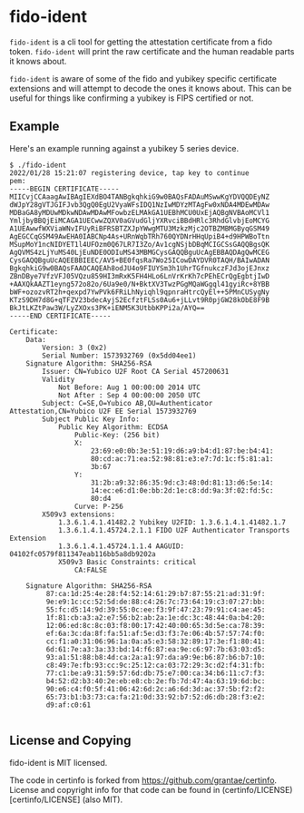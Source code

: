 # fido-ident

`fido-ident` is a cli tool for getting the attestation certificate from a fido token. `fido-ident` will print the raw certificate and the human readable parts it knows about.

`fido-ident` is aware of some of the fido and yubikey specific certificate extensions and will attempt to decode the ones it knows about. This can be useful for things like confirming a yubikey is FIPS certified or not.

## Example

Here's an example running against a yubikey 5 series device.

```
$ ./fido-ident
2022/01/28 15:21:07 registering device, tap key to continue
pem:
-----BEGIN CERTIFICATE-----
MIICvjCCAaagAwIBAgIEXdBO4TANBgkqhkiG9w0BAQsFADAuMSwwKgYDVQQDEyNZ
dWJpY28gVTJGIFJvb3QgQ0EgU2VyaWFsIDQ1NzIwMDYzMTAgFw0xNDA4MDEwMDAw
MDBaGA8yMDUwMDkwNDAwMDAwMFowbzELMAkGA1UEBhMCU0UxEjAQBgNVBAoMCVl1
YmljbyBBQjEiMCAGA1UECwwZQXV0aGVudGljYXRvciBBdHRlc3RhdGlvbjEoMCYG
A1UEAwwfWXViaWNvIFUyRiBFRSBTZXJpYWwgMTU3MzkzMjc2OTBZMBMGByqGSM49
AgEGCCqGSM49AwEHA0IABCNp4As+URnWqbTRh760QYDNrHHqUpiB4+d9HPWBoTtn
MSupMoY1ncNIDYET1l4UFOzm0Q67LR7I3Zo/Av1cgNSjbDBqMCIGCSsGAQQBgsQK
AgQVMS4zLjYuMS40LjEuNDE0ODIuMS43MBMGCysGAQQBguUcAgEBBAQDAgQwMCEG
CysGAQQBguUcAQEEBBIEEC/AV5+BE0fqsRa7Wo25ICowDAYDVR0TAQH/BAIwADAN
BgkqhkiG9w0BAQsFAAOCAQEAh8odJU4o9FIUYSm3h1UhrTGfnukczFJd3ojEJnxz
ZBnDBye7VfzVFJ05VQzu859HI3mRxK5FH4HLo6LnVrKrKh7cPEhECrQgEgbtjIwD
+AAXQkAAZT1eyng572o82o/6Ua9e0/N+BktXV3TwzPGgMQaWGgql41gyiRc+8YBB
bWF+ozozvRT2h+qexpd7YwPVk6FRiLhNyiqhl9qpnraHtrcQyEl++5PMnCUSygNy
KTzS9DH7d8G+qTFZV23bdecAyjS2EcfztFLSs0Au6+jLLvt9R0pjGW28kObE8F9B
BkJtLKZtPaw3W/LyZXOxs3PK+iENM5K3UtbbKPPi2a/AYQ==
-----END CERTIFICATE-----

Certificate:
    Data:
        Version: 3 (0x2)
        Serial Number: 1573932769 (0x5dd04ee1)
    Signature Algorithm: SHA256-RSA
        Issuer: CN=Yubico U2F Root CA Serial 457200631
        Validity
            Not Before: Aug 1 00:00:00 2014 UTC
            Not After : Sep 4 00:00:00 2050 UTC
        Subject: C=SE,O=Yubico AB,OU=Authenticator Attestation,CN=Yubico U2F EE Serial 1573932769
        Subject Public Key Info:
            Public Key Algorithm: ECDSA
                Public-Key: (256 bit)
                X:
                    23:69:e0:0b:3e:51:19:d6:a9:b4:d1:87:be:b4:41:
                    80:cd:ac:71:ea:52:98:81:e3:e7:7d:1c:f5:81:a1:
                    3b:67
                Y:
                    31:2b:a9:32:86:35:9d:c3:48:0d:81:13:d6:5e:14:
                    14:ec:e6:d1:0e:bb:2d:1e:c8:dd:9a:3f:02:fd:5c:
                    80:d4
                Curve: P-256
        X509v3 extensions:
            1.3.6.1.4.1.41482.2 Yubikey U2FID: 1.3.6.1.4.1.41482.1.7
            1.3.6.1.4.1.45724.2.1.1 FIDO U2F Authenticator Transports Extension
            1.3.6.1.4.1.45724.1.1.4 AAGUID: 04102fc0579f811347eab116bb5a8db9202a
            X509v3 Basic Constraints: critical
                CA:FALSE

    Signature Algorithm: SHA256-RSA
         87:ca:1d:25:4e:28:f4:52:14:61:29:b7:87:55:21:ad:31:9f:
         9e:e9:1c:cc:52:5d:de:88:c4:26:7c:73:64:19:c3:07:27:bb:
         55:fc:d5:14:9d:39:55:0c:ee:f3:9f:47:23:79:91:c4:ae:45:
         1f:81:cb:a3:a2:e7:56:b2:ab:2a:1e:dc:3c:48:44:0a:b4:20:
         12:06:ed:8c:8c:03:f8:00:17:42:40:00:65:3d:5e:ca:78:39:
         ef:6a:3c:da:8f:fa:51:af:5e:d3:f3:7e:06:4b:57:57:74:f0:
         cc:f1:a0:31:06:96:1a:0a:a5:e3:58:32:89:17:3e:f1:80:41:
         6d:61:7e:a3:3a:33:bd:14:f6:87:ea:9e:c6:97:7b:63:03:d5:
         93:a1:51:88:b8:4d:ca:2a:a1:97:da:a9:9e:b6:87:b6:b7:10:
         c8:49:7e:fb:93:cc:9c:25:12:ca:03:72:29:3c:d2:f4:31:fb:
         77:c1:be:a9:31:59:57:6d:db:75:e7:00:ca:34:b6:11:c7:f3:
         b4:52:d2:b3:40:2e:eb:e8:cb:2e:fb:7d:47:4a:63:19:6d:bc:
         90:e6:c4:f0:5f:41:06:42:6d:2c:a6:6d:3d:ac:37:5b:f2:f2:
         65:73:b1:b3:73:ca:fa:21:0d:33:92:b7:52:d6:db:28:f3:e2:
         d9:af:c0:61


```

## License and Copying

fido-ident is MIT licensed.

The code in certinfo is forked from https://github.com/grantae/certinfo. License and copyright info for that code can be found in (certinfo/LICENSE)[certinfo/LICENSE] (also MIT).
